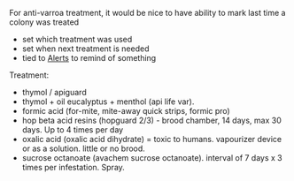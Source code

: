 For anti-varroa treatment, it would be nice to have ability to mark last time a colony was treated

- set which treatment was used
- set when next treatment is needed
- tied to [Alerts](https://www.notion.so/Alerts-8b65dea8fc164a7f91b0a76fa0948189?pvs=21) to remind of something

Treatment:

- thymol / apiguard
- thymol + oil eucalyptus + menthol (api life var).
- formic acid (for-mite, mite-away quick strips, formic pro)
- hop beta acid resins (hopguard 2/3) - brood chamber, 14 days, max 30 days. Up to 4 times per day
- oxalic acid (oxalic acid dihydrate) = toxic to humans. vapourizer device or as a solution. little or no brood.
- sucrose octanoate (avachem sucrose octanoate). interval of 7 days x 3 times per infestation. Spray.